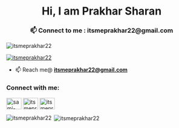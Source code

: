 <h1 align="center">Hi, I am Prakhar Sharan</h1>
<h3 align="center">📫 Connect to me : itsmeprakhar22@gmail.com </h3>

<p align="left"> <img src="https://komarev.com/ghpvc/?username=itsmeprakhar22&label=Profile%20views&color=0e75b6&style=flat" alt="itsmeprakhar22" /> </p>

<p align="left"> <a href="https://github.com/ryo-ma/github-profile-trophy&theme=onedark"><img src="https://github-profile-trophy.vercel.app/?username=itsmeprakhar22" alt="itsmeprakhar22" /></a> </p>

- 📫 Reach me@ **itsmeprakhar22@gmail.com**

<h3 align="left">Connect with me:</h3>
<p align="left">
<a href="https://linkedin.com/in/prakhar-sharan-dev" target="blank"><img align="center" src="https://cdn.jsdelivr.net/npm/simple-icons@3.0.1/icons/linkedin.svg" alt="sami-colon" height="30" width="40" /></a>
<a href="https://medium.com/@theCodeShuriken" target="blank"><img align="center" src="https://cdn.jsdelivr.net/npm/simple-icons@3.0.1/icons/medium.svg" alt="itsmeprakhar22" height="30" width="40" /></a>
<a href="https://leetcode.com/itsmeprakhar22/" target="blank"><img align="center" src="https://cdn.jsdelivr.net/npm/simple-icons@3.0.1/icons/leetcode.svg" alt="itsmeprakhar22" height="30" width="40" /></a>
</p>

<p><img align="left" src="https://github-readme-stats.vercel.app/api/top-langs?username=itsmeprakhar22&show_icons=true&locale=en&layout=compact" alt="itsmeprakhar22" /></p>

<p>&nbsp;<img align="center" src="https://github-readme-stats.vercel.app/api?username=itsmeprakhar22&show_icons=true&locale=en" alt="itsmeprakhar22" /></p>

